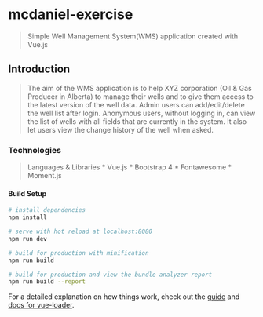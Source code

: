 # mcdaniel-exercise

> Simple Well Management System(WMS) application created with Vue.js

## Introduction
> The aim of the WMS application is to help XYZ corporation (Oil & Gas Producer in Alberta) to manage their wells and to give them access to the latest version of the well data. Admin users can add/edit/delete the well list after login. Anonymous users, without logging in, can view the list of wells with all fields that are currently in the system. It also let users view the change history of the well when asked. 

### Technologies
> Languages & Libraries
    * Vue.js 
    * Bootstrap 4
    * Fontawesome
    * Moment.js


#### Build Setup

``` bash
# install dependencies
npm install

# serve with hot reload at localhost:8080
npm run dev

# build for production with minification
npm run build

# build for production and view the bundle analyzer report
npm run build --report
```

For a detailed explanation on how things work, check out the [guide](http://vuejs-templates.github.io/webpack/) and [docs for vue-loader](http://vuejs.github.io/vue-loader).


